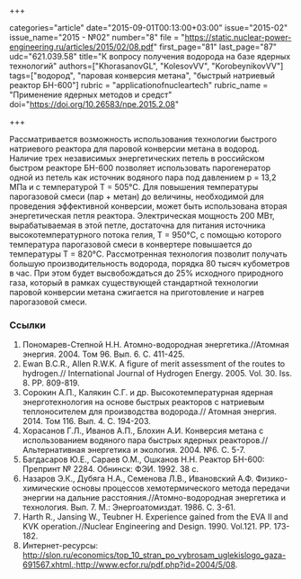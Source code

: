 +++

categories="article"
date="2015-09-01T00:13:00+03:00"
issue="2015-02"
issue_name="2015 - №02"
number="8"
file = "https://static.nuclear-power-engineering.ru/articles/2015/02/08.pdf"
first_page="81"
last_page="87"
udc="621.039.58"
title="К вопросу получения водорода на базе ядерных технологий"
authors=["KhorasanovGL", "KolesovVV", "KorobeynikovVV"]
tags=["водород", "паровая конверсия метана", "быстрый натриевый реактор БН-600"]
rubric = "applicationofnucleartech"
rubric_name = "Применение ядерных методов и средст"
doi="https://doi.org/10.26583/npe.2015.2.08"

+++

Рассматривается возможность использования технологии быстрого натриевого реактора для паровой конверсии метана в водород. Наличие трех независимых энергетических петель в российском быстром реакторе БН-600 позволяет использовать парогенератор одной из петель как источник водяного пара под давлением p = 13,2 МПа и с температурой T = 505°С. Для повышения температуры парогазовой смеси (пар + метан) до величины, необходимой для проведения эффективной конверсии, может быть использована вторая энергетическая петля реактора. Электрическая мощность 200 МВт, вырабатываемая в этой петле, достаточна для питания источника высокотемпературного потока гелия, T = 950°С, с помощью которого температура парогазовой смеси в конвертере повышается до температуры T = 820°С. Рассмотренная технология позволит получать большую производительность водорода, порядка 80 тысяч кубометров в час. При этом будет высвобождаться до 25% исходного природного газа, который в рамках существующей стандартной технологии паровой конверсии метана сжигается на приготовление и нагрев парогазовой смеси.

### Ссылки

1. Пономарев-Степной Н.Н. Атомно-водородная энергетика.//Атомная энергия. 2004. Том 96. Вып. 6. С. 411-425.
2. Ewan B.C.R., Allen R.W.K. A figure of merit assessment of the routes to hydrogen.// International Journal of Hydrogen Energy. 2005. Vol. 30. Iss. 8. PP. 809-819.
3. Сорокин А.П., Калякин С.Г. и др. Высокотемпературная ядерная энерготехнология на основе быстрых реакторов с натриевым теплоносителем для производства водорода.// Атомная энергия. 2014. Том 116. Вып. 4. С. 194-203.
4. Хорасанов Г.Л., Иванов А.П., Блохин А.И. Конверсия метана с использованием водяного пара быстрых ядерных реакторов.//Альтернативная энергетика и экология. 2004. №6. С. 5-7.
5. Багдасаров Ю.Е., Сараев О.М., Ошканов Н.Н. Реактор БН-600: Препринт № 2284. Обнинск: ФЭИ. 1992. 38 с.
6. Назаров Э.К., Дубяга Н.А., Семенова Л.В., Ивановский А.Ф. Физико-химические основы процессов хемотермического метода передачи энергии на дальние расстояния.//Атомно-водородная энергетика и технология. Вып. 7. М.: Энергоатомиздат. 1986. С. 3-61.
7. Harth R., Jansing W., Teubner H. Experience gained from the EVA II and KVK operation.//Nuclear Engineering and Design. 1990. Vol.121. PP. 173-182.
8. Интернет-ресурсы: http://slon.ru/economics/top_10_stran_po_vybrosam_uglekislogo_gaza-691567.xhtml.;http://www.ecfor.ru/pdf.php?id=2004/5/08.